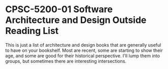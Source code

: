 # CPSC-5200-01 Software Architecture and Design Outside Reading List

This is just a list of architecture and design books that are generally useful to have on your bookshelf. Most are recent, some are starting to show their age, and some are good for their historical perspective. I'll lump them into groups, but sometimes there are interesting intersections.


